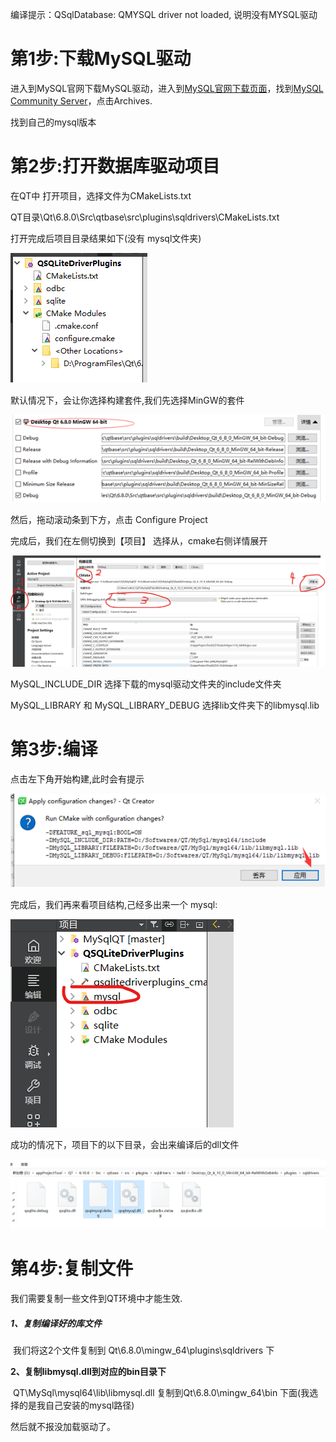编译提示：QSqlDatabase: QMYSQL driver not loaded, 说明没有MYSQL驱动



# 第1步:下载MySQL驱动

进入到MySQL官网下载MySQL驱动，进入到[MySQL官网下载页面](https://dev.mysql.com/downloads/)，找到[MySQL Community Server](https://dev.mysql.com/downloads/mysql/)，点击Archives.

找到自己的mysql版本



# 第2步:打开数据库驱动项目

 在QT中 打开项目，选择文件为CMakeLists.txt

 QT目录\Qt\6.8.0\Src\qtbase\src\plugins\sqldrivers\CMakeLists.txt

打开完成后项目目录结果如下(没有 mysql文件夹)

![](./other/1.png)

默认情况下，会让你选择构建套件,我们先选择MinGW的套件

![](./other/2.png)

 然后，拖动滚动条到下方，点击 Configure Project



 完成后，我们在左侧切换到【项目】	选择从，cmake右侧详情展开

![](./other/3.png)



MySQL_INCLUDE_DIR	选择下载的mysql驱动文件夹的include文件夹

MySQL_LIBRARY  和  MySQL_LIBRARY_DEBUG	选择lib文件夹下的libmysql.lib



# 第3步:编译

点击左下角开始构建,此时会有提示

![](./other/5.png)

 完成后，我们再来看项目结构,己经多出来一个 mysql:

![](./other/6.png)

成功的情况下，项目下的以下目录，会出来编译后的dll文件

![](./other/7.png)

# 第4步:复制文件

我们需要复制一些文件到QT环境中才能生效.

##### 1、复制编译好的库文件

​	我们将这2个文件复制到 Qt\6.8.0\mingw_64\plugins\sqldrivers 下

**2、复制libmysql.dll到对应的bin目录下**

​	QT\MySql\mysql64\lib\libmysql.dll 复制到Qt\6.8.0\mingw_64\bin 下面(我选择的是我自己安装的mysql路径)



然后就不报没加载驱动了。

[参考原文链接，原文太糊，自己写一份记录]: https://www.cnblogs.com/bluejade/p/18562076

